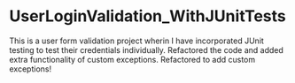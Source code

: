 # UserLoginValidation_WithJUnitTests

This is a user form validation project wherin I have incorporated JUnit testing to test their credentials individually. 
Refactored the code and added extra functionality of custom exceptions.
Refactored to add custom exceptions!
